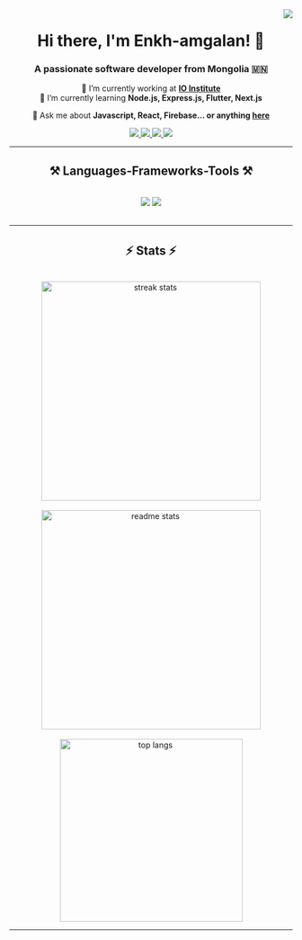 <img align="right" src="https://visitor-badge.laobi.icu/badge?page_id=enkhmgln.enkhmgln" />

<h1 align="center">
    Hi  there, I'm Enkh-amgalan! 👋
</h1>

<h3 align="center">A passionate software developer from Mongolia 🇲🇳</h3>

<div align="center">
 
 🔭 I’m currently working at **[IO Institute](https://ioi.mn/#)**
 <br>
 🌱 I’m currently learning **Node.js, Express.js, Flutter, Next.js**

💬 Ask me about **Javascript, React, Firebase... or anything [here](https://github.com/enkhmgln/enkhmgln/issues)**

 </div>
 
<div align="center"> 
  <a href="mailto:enkhamgalan560@gmail.com">
    <img src="https://img.shields.io/badge/Gmail-333333?style=for-the-badge&logo=gmail&logoColor=red" />
  </a>
  <a href="https://www.linkedin.com/in/enkh-amgalan-narantsetseg-948259264/" target="_blank">
    <img src="https://img.shields.io/badge/LinkedIn-0077B5?style=for-the-badge&logo=linkedin&logoColor=white" target="_blank" />
  </a>
    <a href="https://www.facebook.com/Real.Kaguya" target="_blank">
    <img src="https://img.shields.io/badge/Facebook-1877F2?style=for-the-badge&logo=linkedin&logoColor=white" target="_blank" />
  </a>
    <a href="https://dev.to/enkhmgln" target="_blank">
    <img src="https://img.shields.io/badge/dev.to-0A0A0A?style=for-the-badge&logo=dev.to&logoColor=white" target="_blank" />
  </a>
</div>

 <hr/>
 
<h2 align="center">⚒️ Languages-Frameworks-Tools ⚒️</h2>
<br/>
<div align="center">
    <img src="https://skillicons.dev/icons?i=react,bootstrap,html,css,vscode,github,figma,tailwind,git,nodejs,express,firebase" />
    <img src="https://skillicons.dev/icons?i=javascript,typescript,java,mongodb,c,nextjs,mysql" /><br>
</div>

<br/>

<hr/>

<h2 align="center">⚡ Stats ⚡</h2>
<br>
<div align=center>
  <img width=390 src="https://github-readme-streak-stats-salesp07.vercel.app/?user=enkhmgln&count_private=true&theme=react&border_radius=10" alt="streak stats"/>
    <br/>
    <br/>
  <img width=390 src="https://github-readme-stats-salesp07.vercel.app/api?username=enkhmgln&count_private=true&show_icons=true&theme=react&rank_icon=github&border_radius=10" alt="readme stats" />
  <br/>
    <br/>
  <img width=325 align="center" src="https://github-readme-stats-salesp07.vercel.app/api/top-langs/?username=enkhmgln&hide=HTML&langs_count=8&layout=compact&theme=react&border_radius=10&size_weight=0.5&count_weight=0.5&exclude_repo=github-readme-stats" alt="top langs" />
</div>
<hr/>
<br/>
